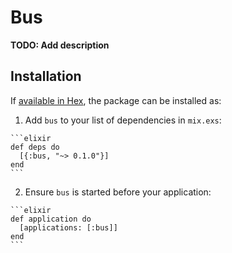 # Bus

**TODO: Add description**

## Installation

If [available in Hex](https://hex.pm/docs/publish), the package can be installed as:

  1. Add `bus` to your list of dependencies in `mix.exs`:

    ```elixir
    def deps do
      [{:bus, "~> 0.1.0"}]
    end
    ```

  2. Ensure `bus` is started before your application:

    ```elixir
    def application do
      [applications: [:bus]]
    end
    ```

